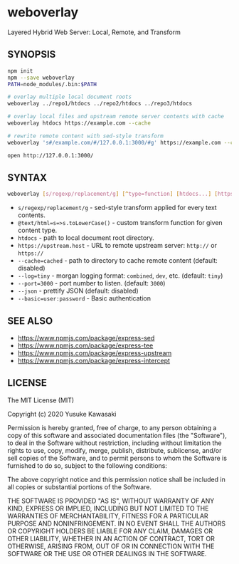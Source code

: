 # weboverlay

Layered Hybrid Web Server: Local, Remote, and Transform

## SYNOPSIS

```sh
npm init
npm --save weboverlay
PATH=node_modules/.bin:$PATH

# overlay multiple local document roots
weboverlay ../repo1/htdocs ../repo2/htdocs ../repo3/htdocs

# overlay local files and upstream remote server contents with cache
weboverlay htdocs https://example.com --cache

# rewrite remote content with sed-style transform
weboverlay 's#/example.com/#/127.0.0.1:3000/#g' https://example.com --cache=cached --log=dev --port=3000 --json

open http://127.0.0.1:3000/
```

## SYNTAX

```sh
weboverlay [s/regexp/replacement/g] [^type=function] [htdocs...] [https://hostname] [--cache=cached] [--log=tiny] [--port=3000] [--auth=user:password]
```

- `s/regexp/replacement/g` - sed-style transform applied for every text contents.
- `@text/html=s=>s.toLowerCase()` - custom transform function for given content type.
- `htdocs` - path to local document root directory.
- `https://upstream.host` - URL to remote upstream server: `http://` or `https://`
- `--cache=cached` - path to directory to cache remote content (default: disabled)
- `--log=tiny` - morgan logging format: `combined`, `dev`, etc. (default: `tiny`)
- `--port=3000` - port number to listen. (default: `3000`)
- `--json` - prettify JSON (default: disabled)
- `--basic=user:password` - Basic authentication

## SEE ALSO

- https://www.npmjs.com/package/express-sed
- https://www.npmjs.com/package/express-tee
- https://www.npmjs.com/package/express-upstream
- https://www.npmjs.com/package/express-intercept

## LICENSE

The MIT License (MIT)

Copyright (c) 2020 Yusuke Kawasaki

Permission is hereby granted, free of charge, to any person obtaining a copy
of this software and associated documentation files (the "Software"), to deal
in the Software without restriction, including without limitation the rights
to use, copy, modify, merge, publish, distribute, sublicense, and/or sell
copies of the Software, and to permit persons to whom the Software is
furnished to do so, subject to the following conditions:

The above copyright notice and this permission notice shall be included in all
copies or substantial portions of the Software.

THE SOFTWARE IS PROVIDED "AS IS", WITHOUT WARRANTY OF ANY KIND, EXPRESS OR
IMPLIED, INCLUDING BUT NOT LIMITED TO THE WARRANTIES OF MERCHANTABILITY,
FITNESS FOR A PARTICULAR PURPOSE AND NONINFRINGEMENT. IN NO EVENT SHALL THE
AUTHORS OR COPYRIGHT HOLDERS BE LIABLE FOR ANY CLAIM, DAMAGES OR OTHER
LIABILITY, WHETHER IN AN ACTION OF CONTRACT, TORT OR OTHERWISE, ARISING FROM,
OUT OF OR IN CONNECTION WITH THE SOFTWARE OR THE USE OR OTHER DEALINGS IN THE
SOFTWARE.
